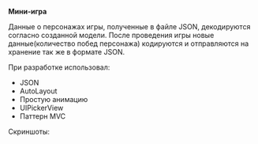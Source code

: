 **Мини-игра**

   Данные о персонажах игры, полученные в файле JSON, декодируются согласно созданной модели. После проведения игры новые данные(количество побед персонажа) кодируются и отправляются на хранение так же в формате JSON.

При разработке использовал:
* JSON
* AutoLayout
* Простую анимацию
* UIPickerView
* Паттерн MVC 


Скриншоты:

![]()
![]()
![]()
